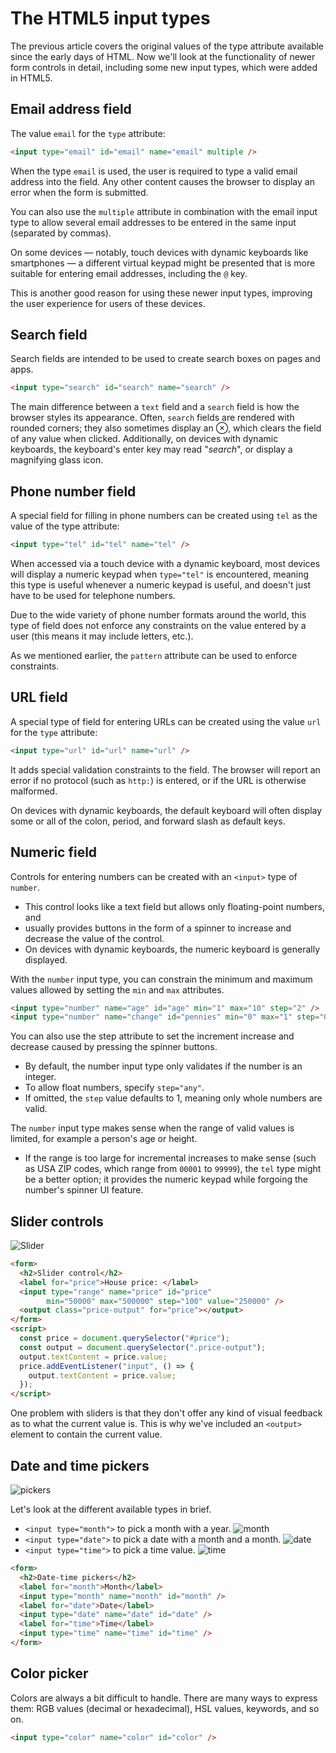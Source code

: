 # The HTML5 input types

The previous article covers the original values of the type attribute available since the early days of HTML. Now we'll look at the functionality of newer form controls in detail, including some new input types, which were added in HTML5.

## Email address field

The value `email` for the `type` attribute:

```html
<input type="email" id="email" name="email" multiple />
```

When the type `email` is used, the user is required to type a valid email address into the field. Any other content causes the browser to display an error when the form is submitted.

You can also use the `multiple` attribute in combination with the email input type to allow several email addresses to be entered in the same input (separated by commas).

On some devices — notably, touch devices with dynamic keyboards like smartphones — a different virtual keypad might be presented that is more suitable for entering email addresses, including the `@` key.

This is another good reason for using these newer input types, improving the user experience for users of these devices.

## Search field

Search fields are intended to be used to create search boxes on pages and apps.

```html
<input type="search" id="search" name="search" />
```

The main difference between a `text` field and a `search` field is how the browser styles its appearance. Often, `search` fields are rendered with rounded corners; they also sometimes display an ⊗, which clears the field of any value when clicked. Additionally, on devices with dynamic keyboards, the keyboard's enter key may read "*search*", or display a magnifying glass icon.

## Phone number field

A special field for filling in phone numbers can be created using `tel` as the value of the type attribute:

```html
<input type="tel" id="tel" name="tel" />
```

When accessed via a touch device with a dynamic keyboard, most devices will display a numeric keypad when `type="tel"` is encountered, meaning this type is useful whenever a numeric keypad is useful, and doesn't just have to be used for telephone numbers.

Due to the wide variety of phone number formats around the world, this type of field does not enforce any constraints on the value entered by a user (this means it may include letters, etc.).

As we mentioned earlier, the `pattern` attribute can be used to enforce constraints.

## URL field

A special type of field for entering URLs can be created using the value `url` for the `type` attribute:

```html
<input type="url" id="url" name="url" />
```

It adds special validation constraints to the field. The browser will report an error if no protocol (such as `http:`) is entered, or if the URL is otherwise malformed.

On devices with dynamic keyboards, the default keyboard will often display some or all of the colon, period, and forward slash as default keys.

## Numeric field

Controls for entering numbers can be created with an `<input>` type of `number`.

- This control looks like a text field but allows only floating-point numbers, and
- usually provides buttons in the form of a spinner to increase and decrease the value of the control.
- On devices with dynamic keyboards, the numeric keyboard is generally displayed.

With the `number` input type, you can constrain the minimum and maximum values allowed by setting the `min` and `max` attributes.

```html
<input type="number" name="age" id="age" min="1" max="10" step="2" />
<input type="number" name="change" id="pennies" min="0" max="1" step="0.01" />
```

You can also use the step attribute to set the increment increase and decrease caused by pressing the spinner buttons.

- By default, the number input type only validates if the number is an integer.
- To allow float numbers, specify `step="any"`.
- If omitted, the `step` value defaults to 1, meaning only whole numbers are valid.

The `number` input type makes sense when the range of valid values is limited, for example a person's age or height.

- If the range is too large for incremental increases to make sense (such as USA ZIP codes, which range from `00001` to `99999`), the `tel` type might be a better option; it provides the numeric keypad while forgoing the number's spinner UI feature.

## Slider controls

![Slider](./slider.png)

```html
<form>
  <h2>Slider control</h2>
  <label for="price">House price: </label>
  <input type="range" name="price" id="price"
        min="50000" max="500000" step="100" value="250000" />
  <output class="price-output" for="price"></output>
</form>
<script>
  const price = document.querySelector("#price");
  const output = document.querySelector(".price-output");
  output.textContent = price.value;
  price.addEventListener("input", () => {
    output.textContent = price.value;
  });
</script>
```

One problem with sliders is that they don't offer any kind of visual feedback as to what the current value is. This is why we've included an `<output>` element to contain the current value.

## Date and time pickers

![pickers](./pickers.png)

Let's look at the different available types in brief.

- `<input type="month">` to pick a month with a year.
  ![month](./picker-month.png)
- `<input type="date">` to pick a date with a month and a month.
  ![date](./picker-date.png)
- `<input type="time">` to pick a time value.
  ![time](./picker-time.png)

```html
<form>
  <h2>Date-time pickers</h2>
  <label for="month">Month</label>
  <input type="month" name="month" id="month" />
  <label for="date">Date</label>
  <input type="date" name="date" id="date" />
  <label for="time">Time</label>
  <input type="time" name="time" id="time" />
</form>
```

## Color picker

Colors are always a bit difficult to handle. There are many ways to express them: RGB values (decimal or hexadecimal), HSL values, keywords, and so on.

```html
<input type="color" name="color" id="color" />
```
